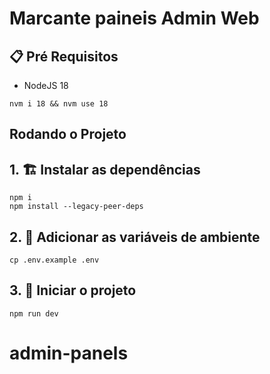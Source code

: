 # Marcante paineis Admin Web

## 📋 Pré Requisitos

- NodeJS 18

```
nvm i 18 && nvm use 18
```

## Rodando o Projeto

## 1. 🏗️ Instalar as dependências

```
npm i
npm install --legacy-peer-deps
```

## 2. 📝 Adicionar as variáveis de ambiente

```
cp .env.example .env
```

## 3. 🚀 Iniciar o projeto

```
npm run dev
```

# admin-panels
